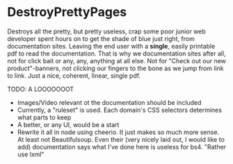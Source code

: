 # DestroyPrettyPages
Destroys all the pretty, but pretty useless, crap some poor junior web developer spent hours on to get the shade of blue just right, from documentation sites. Leaving the end user with a **single**, easily printable pdf to read the documentation. That is why we documentation sites after all, not for click bait or any, any, anything at all else. Not for "Check out our new product"-banners, not clicking our fingers to the bone as we jump from link to link. Just a nice, coherent, linear, single pdf. 

TODO:
A LOOOOOOOT
- Images/Video relevant ot the documentation should be included
- Currently, a "ruleset" is used. Each domain's CSS selectors determines what parts to keep
- A better, or any UI, would be a start
- Rewrite it all in node using cheerio. It just makes so much more sense. At least not Beautifulsoup. Even their (very nicely laid out, I would like to add) documentation says what I've done here is useless for bs4. "Rather use lxml"
